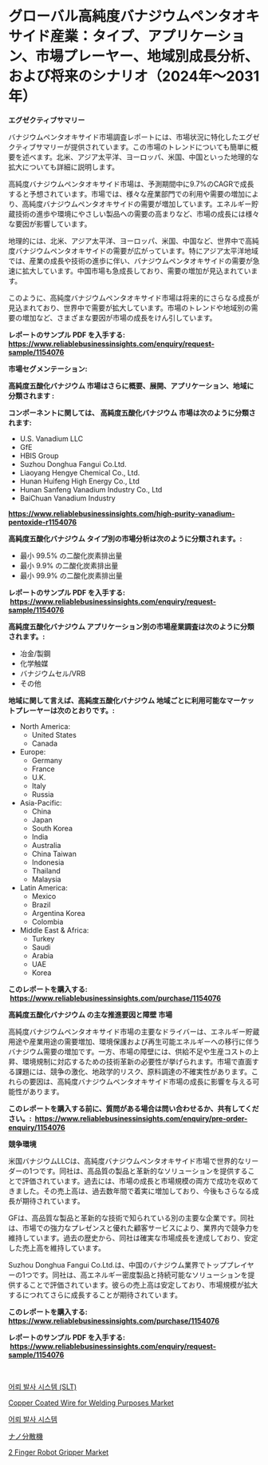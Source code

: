 <p><h1>グローバル高純度バナジウムペンタオキサイド産業：タイプ、アプリケーション、市場プレーヤー、地域別成長分析、および将来のシナリオ（2024年〜2031年）</h1></p><p><strong>エグゼクティブサマリー</strong></p>
<p><p>バナジウムペンタオキサイド市場調査レポートには、市場状況に特化したエグゼクティブサマリーが提供されています。この市場のトレンドについても簡単に概要を述べます。北米、アジア太平洋、ヨーロッパ、米国、中国といった地理的な拡大についても詳細に説明します。</p><p>高純度バナジウムペンタオキサイド市場は、予測期間中に9.7%のCAGRで成長すると予想されています。市場では、様々な産業部門での利用や需要の増加により、高純度バナジウムペンタオキサイドの需要が増加しています。エネルギー貯蔵技術の進歩や環境にやさしい製品への需要の高まりなど、市場の成長には様々な要因が影響しています。</p><p>地理的には、北米、アジア太平洋、ヨーロッパ、米国、中国など、世界中で高純度バナジウムペンタオキサイドの需要が広がっています。特にアジア太平洋地域では、産業の成長や技術の進歩に伴い、バナジウムペンタオキサイドの需要が急速に拡大しています。中国市場も急成長しており、需要の増加が見込まれています。</p><p>このように、高純度バナジウムペンタオキサイド市場は将来的にさらなる成長が見込まれており、世界中で需要が拡大しています。市場のトレンドや地域別の需要の増加など、さまざまな要因が市場の成長をけん引しています。</p></p>
<p><strong>レポートのサンプル PDF を入手する: <a href="https://www.reliablebusinessinsights.com/enquiry/request-sample/1154076">https://www.reliablebusinessinsights.com/enquiry/request-sample/1154076</a></strong></p>
<p><strong>市場セグメンテーション:</strong></p>
<p><strong> 高純度五酸化バナジウム 市場はさらに概要、展開、アプリケーション、地域に分類されます :</strong></p>
<p><strong>コンポーネントに関しては、 高純度五酸化バナジウム 市場は次のように分類されます: &nbsp;</strong></p>
<p><ul><li>U.S. Vanadium LLC</li><li>GfE</li><li>HBIS Group</li><li>Suzhou Donghua Fangui Co.Ltd.</li><li>Liaoyang Hengye Chemical Co., Ltd.</li><li>Hunan Huifeng High Energy Co., Ltd</li><li>Hunan Sanfeng Vanadium Industry Co., Ltd</li><li>BaiChuan Vanadium Industry</li></ul></p>
<p><strong><a href="https://www.reliablebusinessinsights.com/high-purity-vanadium-pentoxide-r1154076">https://www.reliablebusinessinsights.com/high-purity-vanadium-pentoxide-r1154076</a></strong></p>
<p><strong> 高純度五酸化バナジウム タイプ別の市場分析は次のように分類されます。:</strong></p>
<p><ul><li>最小 99.5% の二酸化炭素排出量</li><li>最小 9.9% の二酸化炭素排出量</li><li>最小 99.9% の二酸化炭素排出量</li></ul></p>
<p><strong>レポートのサンプル PDF を入手する: &nbsp;<a href="https://www.reliablebusinessinsights.com/enquiry/request-sample/1154076">https://www.reliablebusinessinsights.com/enquiry/request-sample/1154076</a></strong></p>
<p><strong> 高純度五酸化バナジウム アプリケーション別の市場産業調査は次のように分類されます。:</strong></p>
<p><ul><li>冶金/製鋼</li><li>化学触媒</li><li>バナジウムセル/VRB</li><li>その他</li></ul></p>
<p><strong>地域に関して言えば、高純度五酸化バナジウム 地域ごとに利用可能なマーケットプレーヤーは次のとおりです。:</strong></p>
<p><ul>
    <li>
        North America:
        <ul>
            <li>United States</li>
            <li>Canada</li>
        </ul>
    </li>
    <li>
        Europe:
        <ul>
            <li>Germany</li>
            <li>France</li>
            <li>U.K.</li>
            <li>Italy</li>
            <li>Russia</li>
        </ul>
    </li>
    <li>
        Asia-Pacific:
        <ul>
            <li>China</li>
            <li>Japan</li>
            <li>South Korea</li>
            <li>India</li>
            <li>Australia</li>
            <li>China Taiwan</li>
            <li>Indonesia</li>
            <li>Thailand</li>
            <li>Malaysia</li>
        </ul>
    </li>
    <li>
        Latin America:
        <ul>
            <li>Mexico</li>
            <li>Brazil</li>
            <li>Argentina Korea</li>
            <li>Colombia</li>
        </ul>
    </li>
    <li>
        Middle East & Africa:
        <ul>
            <li>Turkey</li>
            <li>Saudi</li>
            <li>Arabia</li>
            <li>UAE</li>
            <li>Korea</li>
        </ul>
    </li>
    </ul></p>
<p><strong>このレポートを購入する: &nbsp;<a href="https://www.reliablebusinessinsights.com/purchase/1154076">https://www.reliablebusinessinsights.com/purchase/1154076</a></strong></p>
<p><strong>高純度五酸化バナジウム の主な推進要因と障壁 市場</strong></p>
<p><p>高純度バナジウムペンタオキサイド市場の主要なドライバーは、エネルギー貯蔵用途や産業用途の需要増加、環境保護および再生可能エネルギーへの移行に伴うバナジウム需要の増加です。一方、市場の障壁には、供給不足や生産コストの上昇、環境規制に対応するための技術革新の必要性が挙げられます。市場で直面する課題には、競争の激化、地政学的リスク、原料調達の不確実性があります。これらの要因は、高純度バナジウムペンタオキサイド市場の成長に影響を与える可能性があります。</p></p>
<p><strong>このレポートを購入する前に、質問がある場合は問い合わせるか、共有してください。:&nbsp; <a href="https://www.reliablebusinessinsights.com/enquiry/pre-order-enquiry/1154076">https://www.reliablebusinessinsights.com/enquiry/pre-order-enquiry/1154076</a></strong></p>
<p><strong>競争環境</strong></p>
<p><p>米国バナジウムLLCは、高純度バナジウムペンタオキサイド市場で世界的なリーダーの1つです。同社は、高品質の製品と革新的なソリューションを提供することで評価されています。過去には、市場の成長と市場規模の両方で成功を収めてきました。その売上高は、過去数年間で着実に増加しており、今後もさらなる成長が期待されています。</p><p>GFは、高品質な製品と革新的な技術で知られている別の主要な企業です。同社は、市場での強力なプレゼンスと優れた顧客サービスにより、業界内で競争力を維持しています。過去の歴史から、同社は確実な市場成長を達成しており、安定した売上高を維持しています。</p><p>Suzhou Donghua Fangui Co.Ltd.は、中国のバナジウム業界でトッププレイヤーの1つです。同社は、高エネルギー密度製品と持続可能なソリューションを提供することで評価されています。彼らの売上高は安定しており、市場規模が拡大するにつれてさらに成長することが期待されています。</p></p>
<p><strong>このレポートを購入する: &nbsp; <a href="https://www.reliablebusinessinsights.com/purchase/1154076">https://www.reliablebusinessinsights.com/purchase/1154076</a></strong></p>
<p><strong>レポートのサンプル PDF を入手する: &nbsp;<a href="https://www.reliablebusinessinsights.com/enquiry/request-sample/1154076">https://www.reliablebusinessinsights.com/enquiry/request-sample/1154076</a></strong><strong></strong></p>
<p>&nbsp;</p>
<p><p><a href="https://github.com/vsr06p4p49/Market-Research-Report-List-2/blob/main/5601767106786.md">어뢰 발사 시스템 (SLT)</a></p><p><a href="https://github.com/wwwkeltoum/Market-Research-Report-List-3/blob/main/copper-coated-wire-for-welding-purposes-market.md">Copper Coated Wire for Welding Purposes Market</a></p><p><a href="https://github.com/oajzkywllm460/Market-Research-Report-List-2/blob/main/2849258106785.md">어뢰 발사 시스템</a></p><p><a href="https://github.com/CieloStamm/Market-Research-Report-List-1/blob/main/2668252111658.md">ナノ分散機</a></p><p><a href="https://issuu.com/reportprime-2/docs/2-finger-robot-gripper-market-size-2030.pptx">2 Finger Robot Gripper Market</a></p></p>